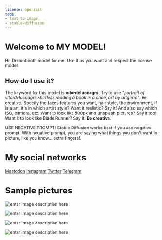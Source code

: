 ```yaml
---
license: openrail
tags:
- text-to-image
- stable-diffusion
---
```


# Welcome to MY MODEL!

Hi! Dreambooth model for me. Use it as you want and respect the license model.

## How do I use it?

The keyword for this model is **vitordeluccagrs**.
Try to use "*portrait of vitordeluccagrs shirtless reading a book in a chair, art by artgerm*". 
Be creative. Specify the faces features you want, hair style, the environment, if is a art, it's in which artist style? Want it realistic? Say it! And also say which ISO, camera, etc. Want to look like 500px and unsplash pictures? Say it too! Want it to look like Blade Runner? Say it. **Be creative**.

USE NEGATIVE PROMPT! Stable Diffusion works best if you use negative prompt. With negative prompt, you are saying what things you don't want in picture, like you know... extra fingers!.

# My social networks

[Mastodon](https://bolha.us/vitordelucca)
[Instagram](https://instagram.com/vitor_dlucca)
[Twitter](https://twitter.com/vitor_dlucca)
[Telegram](https://vitordelucca.t.me)


# Sample pictures

![enter image description here](https://huggingface.co/vitorgrs/MyModel/resolve/main/samples/one.png)

![enter image description here](https://huggingface.co/vitorgrs/MyModel/resolve/main/samples/two.png)

![enter image description here](https://huggingface.co/vitorgrs/MyModel/resolve/main/samples/three.png)

![enter image description here](https://huggingface.co/vitorgrs/MyModel/resolve/main/samples/four.png)







